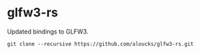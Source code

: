# glfw3-rs

Updated bindings to GLFW3.

```
git clone --recursive https://github.com/aloucks/glfw3-rs.git
```
